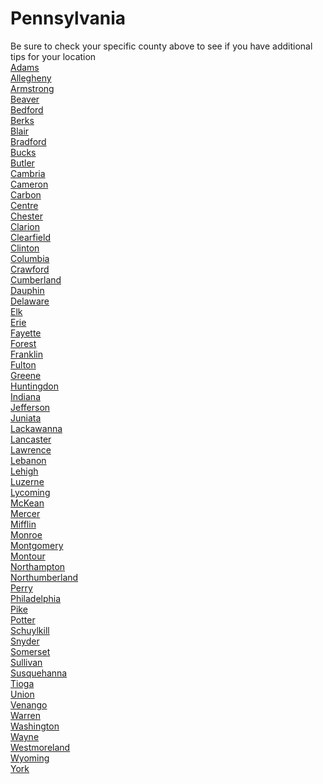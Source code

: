 # Pennsylvania
Be sure to check your specific county above to see if you have additional tips for your location\
[Adams](Adams.md)\
[Allegheny](Allegheny.md)\
[Armstrong](Armstrong.md)\
[Beaver](Beaver.md)\
[Bedford](Bedford.md)\
[Berks](Berks.md)\
[Blair](Blair.md)\
[Bradford](Bradford.md)\
[Bucks](Bucks.md)\
[Butler](Butler.md)\
[Cambria](Cambria.md)\
[Cameron](Cameron.md)\
[Carbon](Carbon.md)\
[Centre](Centre.md)\
[Chester](Chester.md)\
[Clarion](Clarion.md)\
[Clearfield](Clearfield.md)\
[Clinton](Clinton.md)\
[Columbia](Columbia.md)\
[Crawford](Crawford.md)\
[Cumberland](Cumberland.md)\
[Dauphin](Dauphin.md)\
[Delaware](Delaware.md)\
[Elk](Elk.md)\
[Erie](Erie.md)\
[Fayette](Fayette.md)\
[Forest](Forest.md)\
[Franklin](Franklin.md)\
[Fulton](Fulton.md)\
[Greene](Greene.md)\
[Huntingdon](Huntingdon.md)\
[Indiana](Indiana.md)\
[Jefferson](Jefferson.md)\
[Juniata](Juniata.md)\
[Lackawanna](Lackawanna.md)\
[Lancaster](Lancaster.md)\
[Lawrence](Lawrence.md)\
[Lebanon](Lebanon.md)\
[Lehigh](Lehigh.md)\
[Luzerne](Luzerne.md)\
[Lycoming](Lycoming.md)\
[McKean](McKean.md)\
[Mercer](Mercer.md)\
[Mifflin](Mifflin.md)\
[Monroe](Monroe.md)\
[Montgomery](Montgomery.md)\
[Montour](Montour.md)\
[Northampton](Northampton.md)\
[Northumberland](Northumberland.md)\
[Perry](Perry.md)\
[Philadelphia](Philadelphia.md)\
[Pike](Pike.md)\
[Potter](Potter.md)\
[Schuylkill](Schuylkill.md)\
[Snyder](Snyder.md)\
[Somerset](Somerset.md)\
[Sullivan](Sullivan.md)\
[Susquehanna](Susquehanna.md)\
[Tioga](Tioga.md)\
[Union](Union.md)\
[Venango](Venango.md)\
[Warren](Warren.md)\
[Washington](Washington.md)\
[Wayne](Wayne.md)\
[Westmoreland](Westmoreland.md)\
[Wyoming](Wyoming.md)\
[York](York.md)